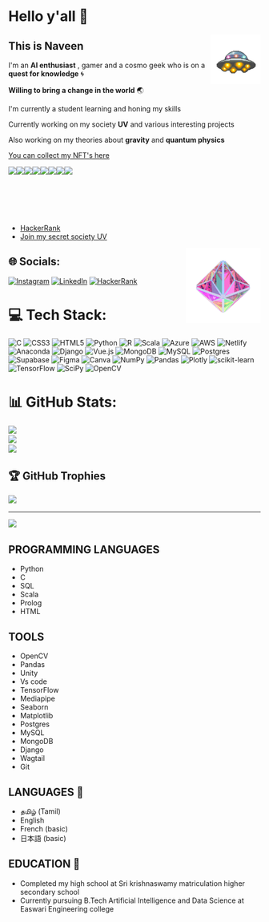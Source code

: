 # Hello y'all 👋

<img align = "right" width="100" height="100" src="https://github.com/0EnIgma1/0EnIgma1/blob/main/Vp3M.gif"/>

## This is **Naveen** 

I'm an **AI enthusiast** , gamer and a cosmo geek who is on a **quest for knowledge** 🌀

**Willing to bring a change in the world** 🌏

I'm currently a student learning and honing my skills

Currently working on my society **UV** and various interesting projects

Also working on my theories about **gravity** and **quantum physics**



[You can collect my NFT's here](https://opensea.io/collection/stickrole)
<div style = "display:flex">
   <img src = "https://lh3.googleusercontent.com/gOlEck0dTvEcn9p4V4F5xk4_9zGz0U04M3b-DOYNDyojeTWIWTWZURe6OqGTkWq0ot1nFhcuzuGM3Jm_lviu6FJ7nGKLqDLHMLZL=s0" height = "100cm">
   <img src = "https://lh3.googleusercontent.com/Y5U23TcoDYCquSek0Cm6iSjYj6Ur8JQLA-Y9O6ov7hEsuPQk2jemalXCvBnnZSgpBBh6iohk3JC8skMJSeFMqWor66MTkbNuUJKdC2E=w600" height = "100cm">
   <img src = "https://lh3.googleusercontent.com/OIvCBxfHRrRN_OmdO7aNMz6GeENdvIrXzJxpUVr6gweZ1UhjOXm4EoaDa-j-qJ8_OGuAIJPzARaXWzjUlDegCnqMjCZfWLNU7a6Qmw=w600" height = "100cm">
   <img src = "https://lh3.googleusercontent.com/e5Q0LCyHUIr4_KUfqUGL-inP1LEDS4EzSzPilwoadBI8yy6Yfpzx4H6MkDUoWvhcwuegQ_qn8yKfZnsrHf4jpjMcVveQ-q3vJnLMsnQ=w600" height = "100cm">
   <img src = "https://lh3.googleusercontent.com/8vnYP-cNKOSg5SfaHgE90le0VTfbgwOnEUA7QbsslxqiEAdGgaXVoIdQuBULINGYpr1UIsdk4NeSdbJxb2_22Bk3vM-Aoo1jNskw7Q=w600" height = "100cm">
   <img src = "https://lh3.googleusercontent.com/W4pr72PQvLEyc2UoIe_r9SkE5YAKG5kuTz__RuODP4mMJGKHq_90l8DwXWCtPPVpsQwJxQ9i1zYvLdrvDFSk-tJ9rIKzLHRf4lxd=w600" height = "100cm">
   <img src = "https://lh3.googleusercontent.com/lKdTbTBc-wu8CxWc_7QQ8qO_e6JFflBrsp8VvBB8OyvWPWtyYQP5WsEoIcChsIjUT0EOawPogsjQ8tDAsjZsUpgHcDi_hNvpPBKrtg=w600" height = "100cm">
   <img src = "https://lh3.googleusercontent.com/w-W7iVgFdSV3xCoeAG7MxoSbN-_rxQDc0uavtGtHvAKfcBLExwIvcj8AT_ld5-C60nYUNma-H8t4X46c9vT6hwkOIkq78Yu011X9lg=w600" height = "100cm">
 </div>

   - [HackerRank](https://www.hackerrank.com/snaveenkumar343)
   - [Join my secret society UV](https://theuvofearth.wixsite.com/stage1)


<div>
<img align="right" width="150" height="150" src="https://github.com/0EnIgma1/0EnIgma1/blob/main/33Ho.gif"/>
</div>


## 🌐 Socials:
[![Instagram](https://img.shields.io/badge/Instagram-%23E4405F?style=for-the-badge&logo=Instagram&logoColor=white)](https://instagram.com/i_fream) [![LinkedIn](https://img.shields.io/badge/LinkedIn-%230077B5?style=for-the-badge&logo=linkedin&logoColor=white)](https://www.linkedin.com/in/naveen-kumar-s-921990210/) [![HackerRank](https://img.shields.io/badge/-Hackerrank-2EC866?style=for-the-badge&logo=HackerRank&logoColor=white)](https://www.hackerrank.com/snaveenkumar343)

# 💻 Tech Stack:
![C](https://img.shields.io/badge/c-%2300599C.svg?style=for-the-badge&logo=c&logoColor=white) ![CSS3](https://img.shields.io/badge/css3-%231572B6.svg?style=for-the-badge&logo=css3&logoColor=white) ![HTML5](https://img.shields.io/badge/html5-%23E34F26.svg?style=for-the-badge&logo=html5&logoColor=white) ![Python](https://img.shields.io/badge/python-3670A0?style=for-the-badge&logo=python&logoColor=ffdd54) ![R](https://img.shields.io/badge/r-%23276DC3.svg?style=for-the-badge&logo=r&logoColor=white) ![Scala](https://img.shields.io/badge/scala-%23DC322F.svg?style=for-the-badge&logo=scala&logoColor=white) ![Azure](https://img.shields.io/badge/azure-%230072C6.svg?style=for-the-badge&logo=azure-devops&logoColor=white) ![AWS](https://img.shields.io/badge/AWS-%23FF9900.svg?style=for-the-badge&logo=amazon-aws&logoColor=white) ![Netlify](https://img.shields.io/badge/netlify-%23000000.svg?style=for-the-badge&logo=netlify&logoColor=#00C7B7) ![Anaconda](https://img.shields.io/badge/Anaconda-%2344A833.svg?style=for-the-badge&logo=anaconda&logoColor=white) ![Django](https://img.shields.io/badge/django-%23092E20.svg?style=for-the-badge&logo=django&logoColor=white) ![Vue.js](https://img.shields.io/badge/vuejs-%2335495e.svg?style=for-the-badge&logo=vuedotjs&logoColor=%234FC08D) ![MongoDB](https://img.shields.io/badge/MongoDB-%234ea94b.svg?style=for-the-badge&logo=mongodb&logoColor=white) ![MySQL](https://img.shields.io/badge/mysql-%2300f.svg?style=for-the-badge&logo=mysql&logoColor=white) ![Postgres](https://img.shields.io/badge/postgres-%23316192.svg?style=for-the-badge&logo=postgresql&logoColor=white) 	![Supabase](https://img.shields.io/badge/Supabase-3ECF8E?style=for-the-badge&logo=supabase&logoColor=white) 	![Figma](https://img.shields.io/badge/figma-%23F24E1E.svg?style=for-the-badge&logo=figma&logoColor=white) ![Canva](https://img.shields.io/badge/Canva-%2300C4CC.svg?style=for-the-badge&logo=Canva&logoColor=white) ![NumPy](https://img.shields.io/badge/numpy-%23013243.svg?style=for-the-badge&logo=numpy&logoColor=white) ![Pandas](https://img.shields.io/badge/pandas-%23150458.svg?style=for-the-badge&logo=pandas&logoColor=white) ![Plotly](https://img.shields.io/badge/Plotly-%233F4F75.svg?style=for-the-badge&logo=plotly&logoColor=white) ![scikit-learn](https://img.shields.io/badge/scikit--learn-%23F7931E.svg?style=for-the-badge&logo=scikit-learn&logoColor=white) ![TensorFlow](https://img.shields.io/badge/TensorFlow-%23FF6F00.svg?style=for-the-badge&logo=TensorFlow&logoColor=white) ![SciPy](https://img.shields.io/badge/SciPy-%230C55A5.svg?style=for-the-badge&logo=scipy&logoColor=%white) ![OpenCV](https://img.shields.io/badge/opencv-%23white.svg?style=for-the-badge&logo=opencv&logoColor=white)
# 📊 GitHub Stats:
![](https://github-readme-stats.vercel.app/api?username=0EnIgma1&theme=dark&hide_border=false&include_all_commits=true&count_private=true)<br/>
![](https://github-readme-streak-stats.herokuapp.com/?user=0EnIgma1&theme=dark&hide_border=false)<br/>
![](https://github-readme-stats.vercel.app/api/top-langs/?username=0EnIgma1&theme=dark&hide_border=false&include_all_commits=true&count_private=true&layout=compact)

## 🏆 GitHub Trophies
![](https://github-profile-trophy.vercel.app/?username=0EnIgma1&theme=radical&no-frame=false&no-bg=true&margin-w=4)

---
[![](https://visitcount.itsvg.in/api?id=0EnIgma1&icon=1&color=4)](https://visitcount.itsvg.in)

<!-- Proudly created with GPRM ( https://gprm.itsvg.in ) -->

## PROGRAMMING LANGUAGES 
  - Python
  - C
  - SQL
  - Scala
  - Prolog
  - HTML
  
## TOOLS
  - OpenCV
  - Pandas
  - Unity
  - Vs code
  - TensorFlow
  - Mediapipe
  - Seaborn
  - Matplotlib
  - Postgres
  - MySQL
  - MongoDB
  - Django
  - Wagtail
  - Git
  
## LANGUAGES 🧠
  - தமிழ் (Tamil) 
  - English
  - French (basic)
  - 日本語 (basic)

## EDUCATION 🏫

- Completed my high school at Sri krishnaswamy matriculation higher secondary school 
- Currently pursuing B.Tech Artificial Intelligence and Data Science at Easwari Engineering college 


